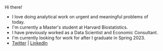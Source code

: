Hi there! 
- I love doing analytical work on urgent and meaningful problems of today.    
- I'm currently a Master's student at Harvard Biostatistics. 
- I have previously worked as a Data Scientist and Economic Consultant.
- I'm currently looking for work for after I graduate in Spring 2023. 
- [Twitter](https://twitter.com/DanNolte2) | [LinkedIn](https://www.linkedin.com/in/dansnolte/)
